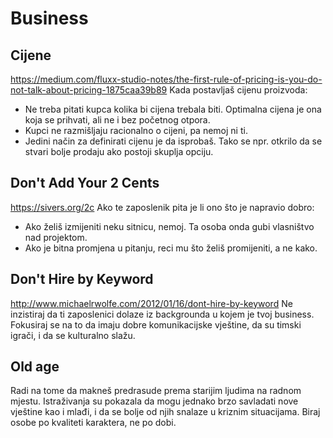 # Business

## Cijene
https://medium.com/fluxx-studio-notes/the-first-rule-of-pricing-is-you-do-not-talk-about-pricing-1875caa39b89
Kada postavljaš cijenu proizvoda:
- Ne treba pitati kupca kolika bi cijena trebala biti. Optimalna cijena je ona koja se prihvati, ali ne i bez početnog otpora.
- Kupci ne razmišljaju racionalno o cijeni, pa nemoj ni ti.
- Jedini način za definirati cijenu je da isprobaš. Tako se npr. otkrilo da se stvari bolje prodaju ako postoji skuplja opciju.


## Don't Add Your 2 Cents
https://sivers.org/2c
Ako te zaposlenik pita je li ono što je napravio dobro:
* Ako želiš izmijeniti neku sitnicu, nemoj. Ta osoba onda gubi vlasništvo nad projektom.
* Ako je bitna promjena u pitanju, reci mu što želiš promijeniti, a ne kako.


## Don't Hire by Keyword
http://www.michaelrwolfe.com/2012/01/16/dont-hire-by-keyword
Ne inzistiraj da ti zaposlenici dolaze iz backgrounda u kojem je tvoj business.
Fokusiraj se na to da imaju dobre komunikacijske vještine, da su timski igrači,
i da se kulturalno slažu.


## Old age
Radi na tome da makneš predrasude prema starijim ljudima na radnom mjestu. Istraživanja su pokazala da mogu jednako brzo savladati nove vještine kao i mlađi, i da se bolje od njih snalaze u kriznim situacijama. Biraj osobe po kvaliteti karaktera, ne po dobi.
